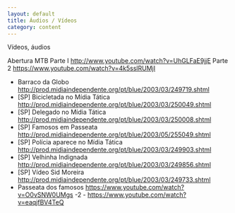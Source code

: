 ```yaml
---
layout: default
title: Áudios / Vídeos
category: content
---
```


Vídeos, áudios  

Abertura MTB Parte I http://www.youtube.com/watch?v=UhGLFaE9jjE Parte 2 https://www.youtube.com/watch?v=4k5sslRUMjI 
+ Barraco da Globo http://prod.midiaindependente.org/pt/blue/2003/03/249719.shtml 
+ [SP] Bicicletada no Mídia Tática http://prod.midiaindependente.org/pt/blue/2003/03/250049.shtml 
+ [SP] Delegado no Mídia Tática http://prod.midiaindependente.org/pt/blue/2003/03/250008.shtml 
+ [SP] Famosos em Passeata http://prod.midiaindependente.org/pt/blue/2003/05/255049.shtml 
+ [SP] Polícia aparece no Mídia Tática http://prod.midiaindependente.org/pt/blue/2003/03/249903.shtml 
+ [SP] Velhinha Indignada http://prod.midiaindependente.org/pt/blue/2003/03/249856.shtml 
+ [SP] Vídeo Sid Moreira http://prod.midiaindependente.org/pt/blue/2003/03/249733.shtml 
+ Passeata dos famosos https://www.youtube.com/watch?v=O0vSNW0UMgs -2 - https://www.youtube.com/watch?v=eaqjfBV4TeQ
